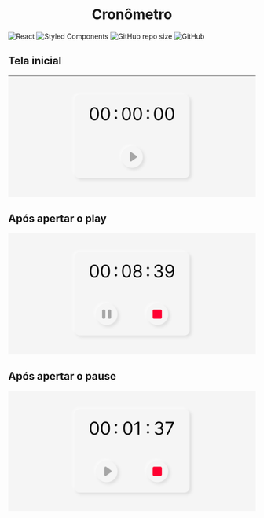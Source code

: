 <h1 align="center">Cronômetro</h1>

![React](https://img.shields.io/badge/-React-05122A?style=flat&logo=React&color=grey)
![Styled Components](https://img.shields.io/badge/-StyledComponents-05122A?style=flat&logo=StyledComponents&color=grey)
![GitHub repo size](https://img.shields.io/github/repo-size/RenanTRS/Cronometro?style=flat)
![GitHub](https://img.shields.io/github/license/RenanTRS/Cronometro?style=flat)

<h2>Tela inicial</h2>
<img src="./design/home-1.png">

<h2>Após apertar o play</h2>
<img src="./design/home-2.png">

<h2>Após apertar o pause</h2>
<img src="./design/home-3.png">